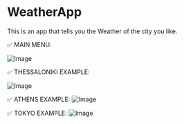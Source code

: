 # WeatherApp
 This is an app that tells you the Weather of the city you like.

✅ MAIN MENU:
 
![Image](https://github.com/user-attachments/assets/b610f315-26af-4995-a2af-caae6da15c33)

✅ THESSALONIKI EXAMPLE:
 
![Image](https://github.com/user-attachments/assets/c7bafb75-0b44-4e38-8cc4-09b4ffa64264)

✅ ATHENS EXAMPLE:
![Image](https://github.com/user-attachments/assets/3409dc76-1a76-4c50-83f8-840ea6b45e4a)

✅ TOKYO EXAMPLE:
![Image](https://github.com/user-attachments/assets/0fad1616-ce7e-4812-8109-89e0d2c1b6d9)
